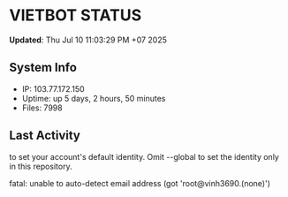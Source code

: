 # VIETBOT STATUS
**Updated**: Thu Jul 10 11:03:29 PM +07 2025

## System Info
- IP: 103.77.172.150
- Uptime: up 5 days, 2 hours, 50 minutes
- Files: 7998

## Last Activity

to set your account's default identity.
Omit --global to set the identity only in this repository.

fatal: unable to auto-detect email address (got 'root@vinh3690.(none)')
